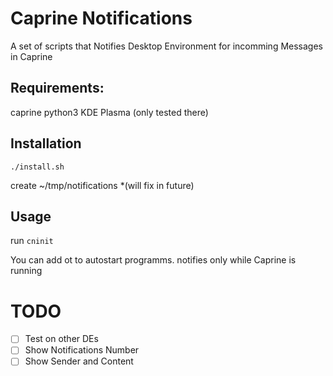 # Caprine Notifications
A set of scripts that Notifies  Desktop Environment for incomming Messages in Caprine

## Requirements:
caprine
python3
KDE Plasma (only tested there)

## Installation
`./install.sh`

create ~/tmp/notifications *(will fix in future)

## Usage
run `cninit` 

You can add ot to autostart programms. notifies only while Caprine is running

# TODO
- [ ] Test on other DEs
- [ ] Show Notifications Number
- [ ] Show Sender and Content
